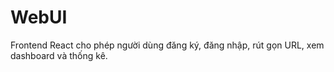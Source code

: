 # WebUI

Frontend React cho phép người dùng đăng ký, đăng nhập, rút gọn URL, xem dashboard và thống kê. 